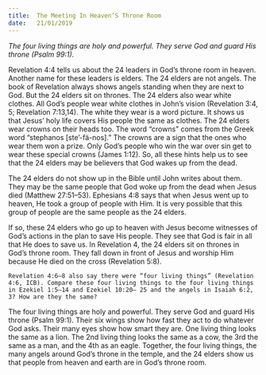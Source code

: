 ```yaml
---
title:  The Meeting In Heaven’S Throne Room
date:   21/01/2019
---
```


_The four living things are holy and powerful. They serve God and guard His throne (Psalm 99:1)._

Revelation 4:4 tells us about the 24 leaders in God’s throne room in heaven. Another name for these leaders is elders. The 24 elders are not angels. The book of Revelation always shows angels standing when they are next to God. But the 24 elders sit on thrones. The 24 elders also wear white clothes. All God’s people wear white clothes in John’s vision (Revelation 3:4, 5; Revelation 7:13,14). The white they wear is a word picture. It shows us that Jesus’ holy life covers His people the same as clothes. The 24 elders wear crowns on their heads too. The word “crowns” comes from the Greek word “stephanos [ste’-fä-nos].” The crowns are a sign that the ones who wear them won a prize. Only God’s people who win the war over sin get to wear these special crowns (James 1:12). So, all these hints help us to see that the 24 elders may be believers that God wakes up from the dead.

The 24 elders do not show up in the Bible until John writes about them. They may be the same people that God woke up from the dead when Jesus died (Matthew 27:51–53). Ephesians 4:8 says that when Jesus went up to heaven, He took a group of people with Him. It is very possible that this group of people are the same people as the 24 elders.

If so, these 24 elders who go up to heaven with Jesus become witnesses of God’s actions in the plan to save His people. They see that God is fair in all that He does to save us. In Revelation 4, the 24 elders sit on thrones in God’s throne room. They fall down in front of Jesus and worship Him because He died on the cross (Revelation 5:8).

`Revelation 4:6–8 also say there were “four living things” (Revelation 4:6, ICB). Compare these four living things to the four living things in Ezekiel 1:5–14 and Ezekiel 10:20– 25 and the angels in Isaiah 6:2, 3? How are they the same?`

The four living things are holy and powerful. They serve God and guard His throne (Psalm 99:1). Their six wings show how fast they act to do whatever God asks. Their many eyes show how smart they are. One living thing looks the same as a lion. The 2nd living thing looks the same as a cow, the 3rd the same as a man, and the 4th as an eagle. Together, the four living things, the many angels around God’s throne in the temple, and the 24 elders show us that people from heaven and earth are in God’s throne room.